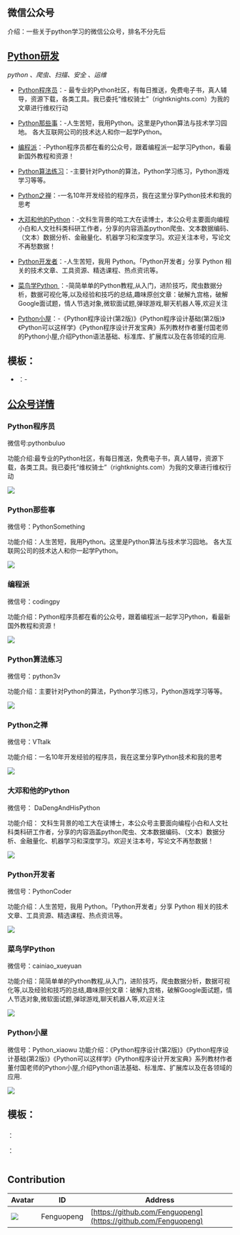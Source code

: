 ## 微信公众号

介绍：一些关于python学习的微信公众号，排名不分先后



## [Python研发]()

*python 、爬虫、扫描、安全 、运维*

- [Python程序员](#Python程序员)：- 最专业的Python社区，有每日推送，免费电子书，真人辅导，资源下载，各类工具。我已委托“维权骑士”（rightknights.com）为我的文章进行维权行动

- [Python那些事](#Python那些事)：-人生苦短，我用Python。这里是Python算法与技术学习园地。 各大互联网公司的技术达人和你一起学Python。

- [编程派](#编程派)：-Python程序员都在看的公众号，跟着编程派一起学习Python，看最新国外教程和资源！

- [Python算法练习](#Python算法练习)：-主要针对Python的算法，Python学习练习，Python游戏学习等等。

- [Python之禅](#Python之禅)：-一名10年开发经验的程序员，我在这里分享Python技术和我的思考


- [大邓和他的Python](#大邓和他的Python)：-文科生背景的哈工大在读博士，本公众号主要面向编程小白和人文社科类科研工作者，分享的内容涵盖python爬虫、文本数据编码、（文本）数据分析、金融量化、机器学习和深度学习。欢迎关注本号，写论文不再愁数据！

- [Python开发者](#Python开发者)：-人生苦短，我用 Python。「Python开发者」分享 Python 相关的技术文章、工具资源、精选课程、热点资讯等。

- [菜鸟学Python ](#菜鸟学Python )：-简简单单的Python教程,从入门，进阶技巧，爬虫数据分析，数据可视化等,以及经验和技巧的总结,趣味原创文章：破解九宫格，破解Google面试题，情人节选对象,微软面试题,弹球游戏,聊天机器人等,欢迎关注


- [Python小屋](#Python小屋)：-《Python程序设计(第2版)》《Python程序设计基础(第2版)》《Python可以这样学》《Python程序设计开发宝典》系列教材作者董付国老师的Python小屋,介绍Python语法基础、标准库、扩展库以及在各领域的应用.
 
## 模板：

- [](#)：-


## [公众号详情]()

### Python程序员 

微信号:pythonbuluo

功能介绍:最专业的Python社区，有每日推送，免费电子书，真人辅导，资源下载，各类工具。我已委托“维权骑士”（rightknights.com）为我的文章进行维权行动

![](https://mp.weixin.qq.com/mp/qrcode?scene=10000004&size=102&__biz=MjM5NzU0MzU0Nw==&mid=2651382259&idx=1&sn=4bb0eff02fcb669d6371968467f69a53&send_time=)


### Python那些事
 
微信号：PythonSomething

功能介绍：人生苦短，我用Python。这里是Python算法与技术学习园地。 各大互联网公司的技术达人和你一起学Python。

![](https://mp.weixin.qq.com/mp/qrcode?scene=10000004&size=102&__biz=MzAwOTQ4MzY1Nw==&mid=2247487861&idx=1&sn=6f6dd1b071ff13a166c4448a6875616a&send_time=)

### 编程派 

微信号：codingpy

功能介绍：Python程序员都在看的公众号，跟着编程派一起学习Python，看最新国外教程和资源！

![](https://mp.weixin.qq.com/mp/qrcode?scene=10000005&size=102&__biz=MzAwNDc0MTUxMw==&mid=2649641347&idx=1&sn=2af28c23e5032fa6098b177fc2e4e37d&send_time=)

### Python算法练习 

微信号：python3v

功能介绍：主要针对Python的算法，Python学习练习，Python游戏学习等等。

![](https://mp.weixin.qq.com/mp/qrcode?scene=10000005&size=102&__biz=MzIyOTc5NzMxMg==&mid=2247484597&idx=1&sn=e21f3227ae538105e5b7cda52008faff&send_time=)

### Python之禅 

微信号：VTtalk

功能介绍：一名10年开发经验的程序员，我在这里分享Python技术和我的思考

![](https://mp.weixin.qq.com/mp/qrcode?scene=10000004&size=102&__biz=MjM5MzgyODQxMQ==&mid=2650370229&idx=1&sn=c1aa8a93317ff7dfcc1d55128244b9f7&send_time=)


### 大邓和他的Python 

微信号：
DaDengAndHisPython

功能介绍：
文科生背景的哈工大在读博士，本公众号主要面向编程小白和人文社科类科研工作者，分享的内容涵盖python爬虫、文本数据编码、（文本）数据分析、金融量化、机器学习和深度学习。欢迎关注本号，写论文不再愁数据！

![](https://mp.weixin.qq.com/mp/qrcode?scene=10000005&size=102&__biz=MzI1MTE2ODg4MA==&mid=2650070720&idx=1&sn=2ac78c04be23751d62e78caa92dc9b16&send_time=)



### Python开发者 

微信号：PythonCoder

功能介绍：人生苦短，我用 Python。「Python开发者」分享 Python 相关的技术文章、工具资源、精选课程、热点资讯等。

![](https://mp.weixin.qq.com/mp/qrcode?scene=10000004&size=102&__biz=MzA4MjEyNTA5Mw==&mid=2652569348&idx=1&sn=97c1fdcf110c5b8a6338992a26b8a9ef&send_time=)

### 菜鸟学Python

微信号：cainiao_xueyuan

功能介绍：简简单单的Python教程,从入门，进阶技巧，爬虫数据分析，数据可视化等,以及经验和技巧的总结,趣味原创文章：破解九宫格，破解Google面试题，情人节选对象,微软面试题,弹球游戏,聊天机器人等,欢迎关注

![](https://mp.weixin.qq.com/mp/qrcode?scene=10000004&size=102&__biz=MzIxNjM4NDE2MA==&mid=2247489705&idx=1&sn=e839cb359982446366d430ea83be1c78&send_time=)

 
### Python小屋

微信号：Python_xiaowu
功能介绍：《Python程序设计(第2版)》《Python程序设计基础(第2版)》《Python可以这样学》《Python程序设计开发宝典》系列教材作者董付国老师的Python小屋,介绍Python语法基础、标准库、扩展库以及在各领域的应用.

![](https://mp.weixin.qq.com/rr?timestamp=1555859617&src=3&ver=1&signature=UBYi49Mw2evVlXueaNvPNCmMIQpWe6OA6yk9Zx47tKUREtJo3uK7TRvjLUq-KR5aPDGsa----iFHCnNAh7xPDg9N3F522Dv3KmSXEUhw7hQ=)








## 模板：

### 

：

：

![]()
















## Contribution

Avatar | ID | Address
--- | --- | ---
![](https://avatars2.githubusercontent.com/u/13653488?s=40&v=4)|Fenguopeng|[https://github.com/Fenguopeng](https://github.com/Fenguopeng)
